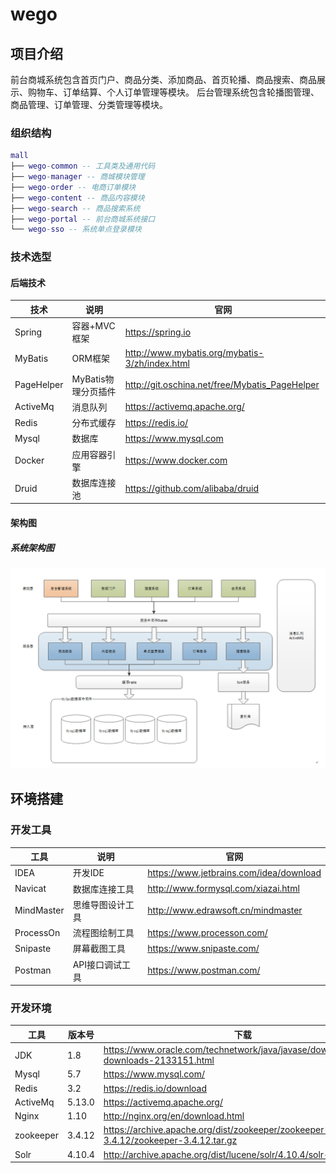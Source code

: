 # wego

## 项目介绍

前台商城系统包含首页门户、商品分类、添加商品、首页轮播、商品搜索、商品展示、购物车、订单结算、个人订单管理等模块。 后台管理系统包含轮播图管理、商品管理、订单管理、分类管理等模块。

### 组织结构

``` lua
mall
├── wego-common -- 工具类及通用代码
├── wego-manager -- 商城模块管理
├── wego-order -- 电商订单模块
├── wego-content -- 商品内容模块
├── wego-search -- 商品搜索系统
├── wego-portal -- 前台商城系统接口
└── wego-sso -- 系统单点登录模块
```

### 技术选型

#### 后端技术

| 技术                 | 说明                | 官网                                                 |
| -------------------- | ------------------- | ---------------------------------------------------- |
| Spring               | 容器+MVC框架        | https://spring.io                                   |
| MyBatis              | ORM框架             | http://www.mybatis.org/mybatis-3/zh/index.html       |
| PageHelper           | MyBatis物理分页插件 | http://git.oschina.net/free/Mybatis_PageHelper       |
| ActiveMq             | 消息队列            | https://activemq.apache.org/                         |
| Redis                | 分布式缓存          | https://redis.io/                                    |
| Mysql                | 数据库             | https://www.mysql.com                             |
| Docker               | 应用容器引擎        | https://www.docker.com                               |
| Druid                | 数据库连接池        | https://github.com/alibaba/druid                     |

#### 架构图

##### 系统架构图

![系统架构图](document/resource/wego_service_arch.jpg)

## 环境搭建

### 开发工具

| 工具          | 说明                | 官网                                            |
| ------------- | ------------------- | ----------------------------------------------- |
| IDEA          | 开发IDE             | https://www.jetbrains.com/idea/download         |
| Navicat       | 数据库连接工具      | http://www.formysql.com/xiazai.html             |
| MindMaster    | 思维导图设计工具    | http://www.edrawsoft.cn/mindmaster              |
| ProcessOn     | 流程图绘制工具      | https://www.processon.com/                      |
| Snipaste      | 屏幕截图工具        | https://www.snipaste.com/                       |
| Postman       | API接口调试工具      | https://www.postman.com/                        |


### 开发环境

| 工具          | 版本号 | 下载                                                         |
| ------------- | ------ | ------------------------------------------------------------ |
| JDK           | 1.8    | https://www.oracle.com/technetwork/java/javase/downloads/jdk8-downloads-2133151.html |
| Mysql         | 5.7    | https://www.mysql.com/                                       |
| Redis         | 3.2    | https://redis.io/download                                    |
| ActiveMq      | 5.13.0 | https://activemq.apache.org/                        |
| Nginx         | 1.10   | http://nginx.org/en/download.html                            |
| zookeeper     | 3.4.12 | https://archive.apache.org/dist/zookeeper/zookeeper-3.4.12/zookeeper-3.4.12.tar.gz    |
| Solr          | 4.10.4 | http://archive.apache.org/dist/lucene/solr/4.10.4/solr-4.10.4.tgz  |

